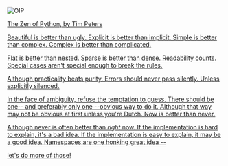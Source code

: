 ![OIP](https://user-images.githubusercontent.com/110995647/206400383-fa2494ae-82b5-4443-9e10-4eb5d5dd57ea.jpg)


<u>The Zen of Python, by Tim Peters<u>
 




Beautiful is better than ugly.
Explicit is better than implicit.
Simple is better than complex.
Complex is better than complicated.


Flat is better than nested.
Sparse is better than dense.
Readability counts.
Special cases aren't special enough to break the rules.


Although practicality beats purity.
Errors should never pass silently.
Unless explicitly silenced.


In the face of ambiguity, refuse the temptation to guess.
There should be one-- and preferably only one --obvious way to do it.
Although that way may not be obvious at first unless you're Dutch.
Now is better than never.


Although never is often better than *right* now.
If the implementation is hard to explain, it's a bad idea.
If the implementation is easy to explain, it may be a good idea.
Namespaces are one honking great idea -- 


let's do more of those!
